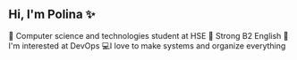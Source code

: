 ## Hi, I'm Polina ✨

🧠 Computer science and technologies student at HSE
🦾 Strong B2 English
👾 I'm interested at DevOps
💻I love to make systems and organize everything
